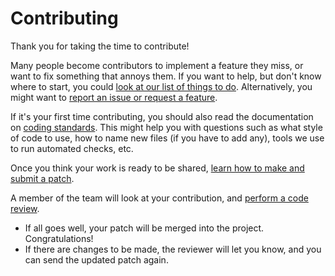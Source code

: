 # Contributing

<!--TODO: make this less code focused and take ideas from debugger.html's contributing.md file-->

Thank you for taking the time to contribute!

Many people become contributors to implement a feature they miss, or want to fix something that annoys them. If you want to help, but don't know where to start, you could [look at our list of things to do](./bugs-issues.md). Alternatively, you might want to [report an issue or request a feature](./filing-good-bugs.md).

If it's your first time contributing, you should also read the documentation on [coding standards](./contributing/coding-standards.md). This might help you with questions such as what style of code to use, how to name new files (if you have to add any), tools we use to run automated checks, etc.

Once you think your work is ready to be shared, [learn how to make and submit a patch](./contributing/making-prs.md).

A member of the team will look at your contribution, and [perform a code review](./contributing/code-reviews.md).

* If all goes well, your patch will be merged into the project. Congratulations!
* If there are changes to be made, the reviewer will let you know, and you can send the updated patch again.
